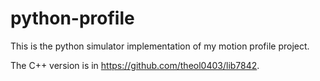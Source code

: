 # python-profile

This is the python simulator implementation of my motion profile project. 

The C++ version is in https://github.com/theol0403/lib7842.
